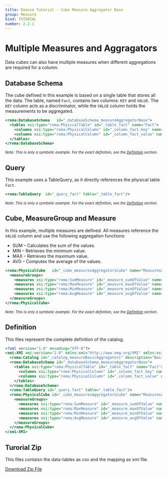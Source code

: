 ```yaml
---
title: Daanse Tutorial - Cube Measure Aggregator Base
group: Measure
kind: TUTORIAL
number: 2.2.1
---
```

# Multiple Measures and Aggragators

Data cubes can also have multiple measures when different aggregations are required for a column.


## Database Schema

The cube defined in this example is based on a single table that stores all the data. The table, named `Fact`, contains two columns: `KEY` and `VALUE`. The `KEY` column acts as a discriminator, while the `VALUE` column holds the measurements to be aggregated.


```xml
<roma:DatabaseSchema   id="_databaseSchema_measureAggregatorBase">
  <tables xsi:type="roma:PhysicalTable" id="_table_fact" name="Fact">
    <columns xsi:type="roma:PhysicalColumn" id="_column_fact_key" name="KEY"/>
    <columns xsi:type="roma:PhysicalColumn" id="_column_fact_value" name="VALUE" type="Integer"/>
  </tables>
</roma:DatabaseSchema>

```
*<small>Note: This is only a symbolic example. For the exact definition, see the [Definition](#definition) section.</small>*
## Query

This example uses a TableQuery, as it directly references the physical table `Fact`.


```xml
<roma:TableQuery  id="_query_fact" table="_table_fact"/>

```
*<small>Note: This is only a symbolic example. For the exact definition, see the [Definition](#definition) section.</small>*
## Cube, MeasureGroup and Measure

In this example, multiple measures are defined. All measures reference the `VALUE` column and use the following aggregation functions:
- SUM – Calculates the sum of the values.
- MIN – Retrieves the minimum value.
- MAX – Retrieves the maximum value.
- AVG – Computes the average of the values.


```xml
<roma:PhysicalCube   id="_cube_measuresAggregatorsCube" name="MeasuresAggregatorsCube" query="_query_fact">
  <measureGroups>
    <measures xsi:type="roma:SumMeasure" id="_measure_sumOfValue" name="Sum of Value" column="_column_fact_value"/>
    <measures xsi:type="roma:MaxMeasure" id="_measure_maxOfValue" name="Max of Value" column="_column_fact_value"/>
    <measures xsi:type="roma:MinMeasure" id="_measure_minOfValue" name="Min of Value" column="_column_fact_value"/>
    <measures xsi:type="roma:AvgMeasure" id="_measure_avgOfValue" name="Avg of Value" column="_column_fact_value"/>
  </measureGroups>
</roma:PhysicalCube>

```
*<small>Note: This is only a symbolic example. For the exact definition, see the [Definition](#definition) section.</small>*

## Definition

This files represent the complete definition of the catalog.

```xml
<?xml version="1.0" encoding="UTF-8"?>
<xmi:XMI xmi:version="2.0" xmlns:xmi="http://www.omg.org/XMI" xmlns:xsi="http://www.w3.org/2001/XMLSchema-instance" xmlns:roma="https://www.daanse.org/spec/org.eclipse.daanse.rolap.mapping">
  <roma:Catalog id="_catalog_measureBasicAggregators" description="Basic measure aggregation functions" name="Daanse Tutorial - Cube Measure Aggregator Base" cubes="_cube_measuresAggregatorsCube" dbschemas="_databaseSchema_measureAggregatorBase"/>
  <roma:DatabaseSchema id="_databaseSchema_measureAggregatorBase">
    <tables xsi:type="roma:PhysicalTable" id="_table_fact" name="Fact">
      <columns xsi:type="roma:PhysicalColumn" id="_column_fact_key" name="KEY"/>
      <columns xsi:type="roma:PhysicalColumn" id="_column_fact_value" name="VALUE" type="Integer"/>
    </tables>
  </roma:DatabaseSchema>
  <roma:TableQuery id="_query_fact" table="_table_fact"/>
  <roma:PhysicalCube id="_cube_measuresAggregatorsCube" name="MeasuresAggregatorsCube" query="_query_fact">
    <measureGroups>
      <measures xsi:type="roma:SumMeasure" id="_measure_sumOfValue" name="Sum of Value" column="_column_fact_value"/>
      <measures xsi:type="roma:MaxMeasure" id="_measure_maxOfValue" name="Max of Value" column="_column_fact_value"/>
      <measures xsi:type="roma:MinMeasure" id="_measure_minOfValue" name="Min of Value" column="_column_fact_value"/>
      <measures xsi:type="roma:AvgMeasure" id="_measure_avgOfValue" name="Avg of Value" column="_column_fact_value"/>
    </measureGroups>
  </roma:PhysicalCube>
</xmi:XMI>

```



## Turorial Zip
This files contaisn the data-tables as csv and the mapping as xmi file.

<a href="./zip/tutorial.cube.measure.aggregator.base.zip" download>Download Zip File</a>
